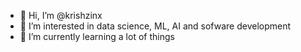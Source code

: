 - 👋 Hi, I’m @krishzinx
- 👀 I’m interested in data science, ML, AI and sofware development
- 🌱 I’m currently learning a lot of things

<!---
krishzinx/krishzinx is a ✨ special ✨ repository because its `README.md` (this file) appears on your GitHub profile.
You can click the Preview link to take a look at your changes.
--->
